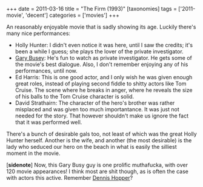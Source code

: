 +++
date = 2011-03-16
title = "The Firm (1993)"
[taxonomies]
tags = ['2011-movie', 'decent']
categories = ['movies']
+++

An reasonably enjoyable movie that is sadly showing its age. Luckily
there's many nice performances:

-   Holly Hunter: I didn't even notice it was here, until I saw the
    credits; it's been a while I guess; she plays the lover of the
    private investigator.
-   [Gary Busey][]: He's fun to watch as private investigator. He gets
    some of the movie's best dialogue. Also, I don't remember enjoying
    any of his performances, until now.
-   Ed Harris: This is one good actor, and I only wish he was given
    enough great roles, instead of playing second fiddle to shitty
    actors like Tom Cruise. The scene where he breaks in anger, where he
    reveals the size of his balls to the Tom Cruise character is solid.
-   David Strathairn: The character of the hero's brother was rather
    misplaced and was given too much importantance. It was just not
    needed for the story. That however shouldn't make us ignore the
    fact that it was performed well.

There's a bunch of desirable gals too, not least of which was the great
Holly Hunter herself. Another is the wife, and another (the most
desirable) is the lady who seduced our hero on the beach in what is
easily the silliest moment in the movie.

[**sidenote**] Now, this Gary Busy guy is one prolific muthafucka,
with over 120 movie appearances! I think most are shit though, as is
often the case with actors this active. Remember [Dennis Hopper]?

  [Gary Busey]: http://en.wikipedia.org/wiki/Gary_Busey
  [Dennis Hopper]: http://en.wikipedia.org/wiki/Dennis_Hopper_filmography
